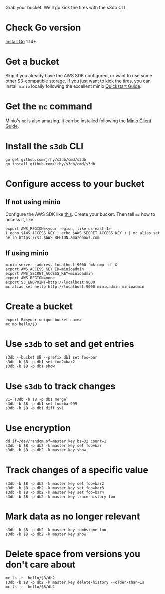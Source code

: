 Grab your bucket. We'll go kick the tires with the s3db CLI.

# Check Go version
[Install Go](https://golang.org/doc/install) 1.14+.

# Get a bucket
Skip if you already have the AWS SDK configured, or want to use some other 
S3-compatible storage. If you just want to kick the
tires, you can install `minio` locally following the excellent minio [Quickstart Guide](https://docs.min.io/docs/minio-quickstart-guide.html).

# Get the `mc` command
Minio's `mc` is also amazing. It can be installed following the [Minio Client Guide](https://docs.min.io/docs/minio-client-complete-guide.html).

# Install the `s3db` CLI
```
go get github.com/jrhy/s3db/cmd/s3db
go install github.com/jrhy/s3db/cmd/s3db
```

# Configure access to your bucket
## If not using minio
Configure the AWS SDK like [this](https://docs.aws.amazon.com/sdk-for-java/v1/developer-guide/setup-credentials.html). Create your bucket. Then tell `mc` how to access it, like:
```
export AWS_REGION=<your region, like us-east-1>
( echo $AWS_ACCESS_KEY ; echo $AWS_SECRET_ACCESS_KEY ) | mc alias set hello https://s3.$AWS_REGION.amazonaws.com
```

## If using minio
```
minio server -address localhost:9000 `mktemp -d` &
export AWS_ACCESS_KEY_ID=minioadmin
export AWS_SECRET_ACCESS_KEY=minioadmin
export AWS_REGION=none
export S3_ENDPOINT=http://localhost:9000
mc alias set hello http://localhost:9000 minioadmin minioadmin
```

# Create a bucket
```
export B=<your-unique-bucket-name>
mc mb hello/$B
```

# Use `s3db` to set and get entries
```
s3db --bucket $B --prefix db1 set foo=bar
s3db -b $B -p db1 set foo2=bar2
s3db -b $B -p db1 show
```

# Use `s3db` to track changes
```
v1=`s3db -b $B -p db1 merge`
s3db -b $B -p db1 set foo=bar999
s3db -b $B -p db1 diff $v1
```

# Use encryption
```
dd if=/dev/random of=master.key bs=32 count=1
s3db -b $B -p db2 -k master.key set foo=bar
s3db -b $B -p db2 -k master.key show
```

# Track changes of a specific value
```
s3db -b $B -p db2 -k master.key set foo=bar2
s3db -b $B -p db2 -k master.key set foo=bar3
s3db -b $B -p db2 -k master.key set foo=bar4
s3db -b $B -p db2 -k master.key trace-history foo
```

# Mark data as no longer relevant
```
s3db -b $B -p db2 -k master.key tombstone foo
s3db -b $B -p db2 -k master.key show
```

# Delete space from versions you don't care about
```
mc ls -r  hello/$B/db2
s3db -b $B -p db2 -k master.key delete-history --older-than=1s
mc ls -r  hello/$B/db2
```

